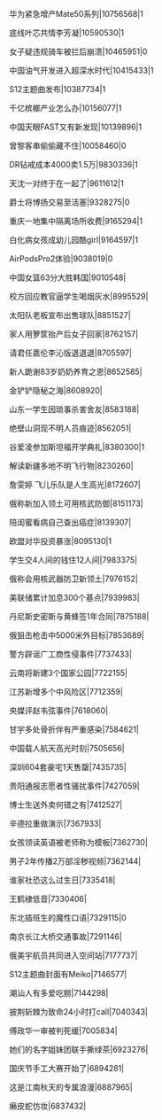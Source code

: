 华为紧急增产Mate50系列|10756568|1

底线叶芯共情李芳凝|10590530|1

女子疑违规骑车被拦后崩溃|10465951|0

中国油气开发进入超深水时代|10415433|1

S12主题曲发布|10387734|1

千亿槟榔产业怎么办|10156077|1

中国天眼FAST又有新发现|10139896|1

曾黎客串偷偷藏不住|10058460|0

DR钻戒成本4000卖1.5万|9830336|1

天沈一对终于在一起了|9611612|1

爵士将博扬交易至活塞|9328275|0

重庆一地集中隔离场所收费|9165294|1

白化病女孩成幼儿园酷girl|9164597|1

AirPodsPro2体验|9038019|0

中国女篮63分大胜韩国|9010548|

校方回应教官逼学生喝烟灰水|8995529|

太阳队老板宣布出售球队|8851527|

家人用箩筐抬产后女子回家|8762157|

请君任嘉伦李沁版退退退|8705597|

新人跪谢83岁奶奶养育之恩|8652585|

金铲铲隐秘之海|8608920|

山东一学生因琐事杀害舍友|8583188|

绝壁山洞现不明人员痕迹|8562051|

谷爱凌参加斯坦福开学典礼|8380300|1

解读新疆多地不明飞行物|8230260|

詹雯婷 飞儿乐队是人生高光|8172607|

俄称新加入领土可用核武防御|8151173|

陪闺蜜看病自己查出癌症|8139307|

欧盟对华投资暴涨|8095130|1

学生交4人间的钱住12人间|7983375|

俄称会用核武器防卫新领土|7976152|

美联储累计加息300个基点|7939983|

丹尼斯史密斯与黄蜂签1年合同|7875188|

俄狙击枪击中5000米外目标|7853689|

警方辟谣广工商性侵事件|7737433|

云南将新建3个国家公园|7722155|

江苏新增多个中风险区|7712359|

央媒评赵韦弦事件|7618060|

甘宇多处骨折伴有严重感染|7584621|

中国载人航天高光时刻|7505656|

深圳604套豪宅1天售罄|7435735|

贵阳通报志愿者性骚扰事件|7427059|

博士生送外卖何错之有|7412527|

辛德拉重做演示|7367933|

女孩领读英语被老师称为模板|7362730|

男子2年传播2万部淫秽视频|7362144|

谁家社恐这么过生日|7335418|

王鹤棣低音|7330406|

东北插班生的魔性口语|7329115|0

南京长江大桥交通事故|7291146|

俄美宇航员共同进入空间站|7177737|

S12主题曲封面有Meiko|7146577|

潮汕人有多爱吃朥|7144298|

披荆斩棘为致命24小时打call|7040343|

傅政华一审被判死缓|7005834|

她们的名字姐妹团联手撕绿茶|6923276|

国庆节手工大赛开始了|6894281|

这是江南秋天的专属浪漫|6887965|

癞皮蛇仿妆|6837432|

